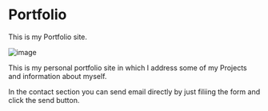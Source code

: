 # Portfolio
This is my Portfolio site.

![image](https://user-images.githubusercontent.com/51444484/187647297-72db922e-44f3-4fda-81ae-f10af1376878.png)

This is my personal portfolio site in which I address some of my Projects and information about myself.

In the contact section you can send email directly by just filiing the form and click the send button.
